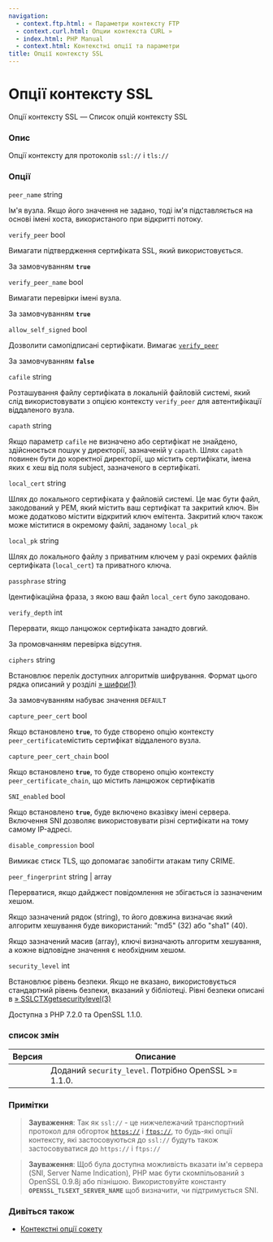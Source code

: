 ```yaml
---
navigation:
  - context.ftp.html: « Параметри контексту FTP
  - context.curl.html: Опции контекста CURL »
  - index.html: PHP Manual
  - context.html: Контекстні опції та параметри
title: Опції контексту SSL
---
```

# Опції контексту SSL

Опції контексту SSL — Список опцій контексту SSL

### Опис

Опції контексту для протоколів `ssl://` і `tls://`

### Опції

`peer_name` string

Ім'я вузла. Якщо його значення не задано, тоді ім'я підставляється на основі імені хоста, використаного при відкритті потоку.

`verify_peer` bool

Вимагати підтвердження сертифіката SSL, який використовується.

За замовчуванням **`true`**

`verify_peer_name` bool

Вимагати перевірки імені вузла.

За замовчуванням **`true`**

`allow_self_signed` bool

Дозволити самопідписані сертифікати. Вимагає [`verify_peer`](context.ssl.html#context.ssl.verify-peer)

За замовчуванням **`false`**

`cafile` string

Розташування файлу сертифіката в локальній файловій системі, який слід використовувати з опцією контексту `verify_peer` для автентифікації віддаленого вузла.

`capath` string

Якщо параметр `cafile` не визначено або сертифікат не знайдено, здійснюється пошук у директорії, зазначеній у `capath`. Шлях `capath` повинен бути до коректної директорії, що містить сертифікати, імена яких є хеш від поля subject, зазначеного в сертифікаті.

`local_cert` string

Шлях до локального сертифіката у файловій системі. Це має бути файл, закодований у PEM, який містить ваш сертифікат та закритий ключ. Він може додатково містити відкритий ключ емітента. Закритий ключ також може міститися в окремому файлі, заданому `local_pk`

`local_pk` string

Шлях до локального файлу з приватним ключем у разі окремих файлів сертифіката (`local_cert`) та приватного ключа.

`passphrase` string

Ідентифікаційна фраза, з якою ваш файл `local_cert` було закодовано.

`verify_depth` int

Перервати, якщо ланцюжок сертифіката занадто довгий.

За промовчанням перевірка відсутня.

`ciphers` string

Встановлює перелік доступних алгоритмів шифрування. Формат цього рядка описаний у розділі [» шифри(1)](https://www.openssl.org/docs/manmaster/man1/ciphers.html#CIPHER-LIST-FORMAT)

За замовчуванням набуває значення `DEFAULT`

`capture_peer_cert` bool

Якщо встановлено **`true`**, то буде створено опцію контексту `peer_certificate`містить сертифікат віддаленого вузла.

`capture_peer_cert_chain` bool

Якщо встановлено **`true`**, то буде створено опцію контексту `peer_certificate_chain`, що містить ланцюжок сертифікатів

`SNI_enabled` bool

Якщо встановлено **`true`**, буде включено вказівку імені сервера. Включення SNI дозволяє використовувати різні сертифікати на тому самому IP-адресі.

`disable_compression` bool

Вимикає стиск TLS, що допомагає запобігти атакам типу CRIME.

`peer_fingerprint` string | array

Перерватися, якщо дайджест повідомлення не збігається із зазначеним хешом.

Якщо зазначений рядок (string), то його довжина визначає який алгоритм хешування буде використаний: "md5" (32) або "sha1" (40).

Якщо зазначений масив (array), ключі визначають алгоритм хешування, а кожне відповідне значення є необхідним хешом.

`security_level` int

Встановлює рівень безпеки. Якщо не вказано, використовується стандартний рівень безпеки, вказаний у бібліотеці. Рівні безпеки описані в [» SSLCTXgetsecuritylevel(3)](https://www.openssl.org/docs/man1.1.1/man3/SSL_CTX_get_security_level.html)

Доступна з PHP 7.2.0 та OpenSSL 1.1.0.

### список змін

| Версия | Описание |
| --- | --- |
|  | Доданий `security_level`. Потрібно OpenSSL >= 1.1.0. |

### Примітки

> **Зауваження**: Так як `ssl://` - це нижчележачий транспортний протокол для обгорток [`https://`](wrappers.http.html) і [`ftps://`](wrappers.ftp.html), то будь-які опції контексту, які застосовуються до `ssl://` будуть також застосовуватися до `https://` і `ftps://`

> **Зауваження**: Щоб була доступна можливість вказати ім'я сервера (SNI, Server Name Indication), PHP має бути скомпільований з OpenSSL 0.9.8j або пізнішою. Використовуйте константу **`OPENSSL_TLSEXT_SERVER_NAME`** щоб визначити, чи підтримується SNI.

### Дивіться також

-   [Контекстні опції сокету](context.socket.html)
